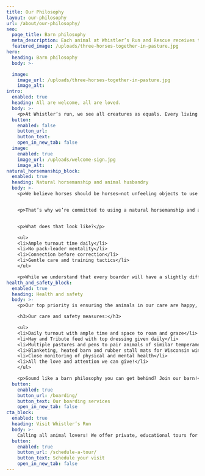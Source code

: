 ```yaml
---
title: Our Philosophy
layout: our-philosophy
url: /about/our-philosophy/
seo:
  page_title: Barn philosophy
  meta_description: Each animal at Whistler’s Run and Rescue receives the utmost respect and is cared for with the gentle, natural husbandry approach they deserve.
  featured_image: /uploads/three-horses-together-in-pasture.jpg
hero:
  heading: Barn philosophy
  body: >-

  image:
    image_url: /uploads/three-horses-together-in-pasture.jpg
    image_alt:
intro:
  enabled: true
  heading: All are welcome, all are loved.
  body: >-
    <p>At Whistler’s run, we see all creatures as equals. Every living being deserves respect and understanding and that principle is what guides our barn practices and training philosophy.</p>
  button:
    enabled: false
    button_url:
    button_text:
    open_in_new_tab: false
  image:
    enabled: true
    image_url: /uploads/welcome-sign.jpg
    image_alt:
natural_horsemanship_block:
  enabled: true
  heading: Natural horsemanship and animal husbandry
  body: >-
    <p>We believe horses should be horses—not unfeeling objects to use at our disposal and that philosophy carries through to each of the creatures in our care.</p>


    <p>That’s why we’re committed to using a natural horsemanship and animal husbandry approach to care for and train the horses and other animals here at Whistler’s Run, both personal and boarded.</p>


    <p>What does that look like?</p>

    <ul>
    <li>Ample turnout time daily</li>
    <li>No pack-leader mentality</li>
    <li>Connection before correction</li>
    <li>Gentle care and training tactics</li>
    </ul>

    <p>While we understand that every boarder will have a slightly different approach to caring for and training their animals, any aggressive or potentially harmful treatment of horses or other animals at Whistler’s Run will <em>never</em> be tolerated.</p>
health_and_safety_block:
  enabled: true
  heading: Health and safety
  body: >-
    <p>Our top priority is ensuring the animals in our care are happy, comfortable and safe. You’ll never have to worry about your horse (or any of our animals) sitting alone, injured or stressed.</p>

    <h3>Our care and safety measures:</h3>

    <ul>
    <li>Daily turnout with ample time and space to roam and graze</li>
    <li>Hay and Tribute feed with top dressing given daily</li>
    <li>Multiple pastures and pens to pair animals of similar temperament and size</li>
    <li>Blanketing, heated barn and rubber stall mats for Wisconsin winters</li>
    <li>Close monitoring of physical and mental health</li>
    <li>All the love and attention we can give!</li>
    </ul>

    <p>Sound like a barn philosophy you can get behind? Join our barn!</p>
  button:
    enabled: true
    button_url: /boarding/
    button_text: Our boarding services
    open_in_new_tab: false
cta_block:
  enabled: true
  heading: Visit Whistler’s Run
  body: >-
    Calling all animal lovers! We offer private, educational tours for small groups of all ages. Schedule your tour to meet the animals at Whistler’s Run and see our gorgeous facility for yourself.
  button:
    enabled: true
    button_url: /schedule-a-tour/
    button_text: Schedule your visit
    open_in_new_tab: false
---
```

